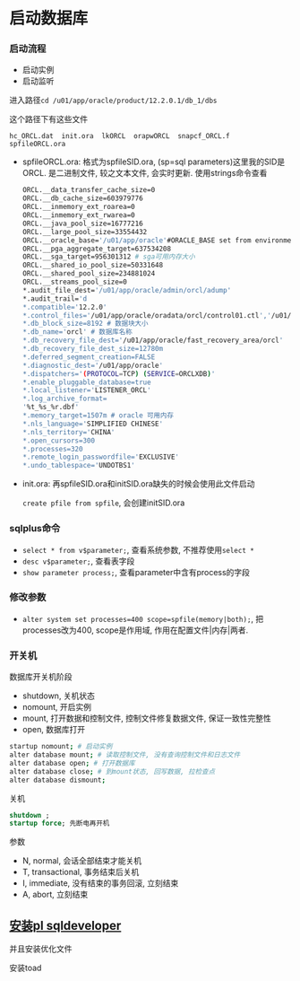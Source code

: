 # 启动数据库

### 启动流程

* 启动实例
* 启动监听

进入路径`cd /u01/app/oracle/product/12.2.0.1/db_1/dbs`

这个路径下有这些文件

```
hc_ORCL.dat  init.ora  lkORCL  orapwORCL  snapcf_ORCL.f  spfileORCL.ora
```

* spfileORCL.ora: 格式为spfileSID.ora, (sp=sql parameters)这里我的SID是ORCL. 是二进制文件, 较之文本文件,  会实时更新. 使用strings命令查看

  ```bash
  ORCL.__data_transfer_cache_size=0
  ORCL.__db_cache_size=603979776
  ORCL.__inmemory_ext_roarea=0
  ORCL.__inmemory_ext_rwarea=0
  ORCL.__java_pool_size=16777216
  ORCL.__large_pool_size=33554432
  ORCL.__oracle_base='/u01/app/oracle'#ORACLE_BASE set from environment
  ORCL.__pga_aggregate_target=637534208
  ORCL.__sga_target=956301312 # sga可用内存大小
  ORCL.__shared_io_pool_size=50331648
  ORCL.__shared_pool_size=234881024
  ORCL.__streams_pool_size=0
  *.audit_file_dest='/u01/app/oracle/admin/orcl/adump'
  *.audit_trail='d
  *.compatible='12.2.0'
  *.control_files='/u01/app/oracle/oradata/orcl/control01.ctl','/u01/app/oracle/fast_recovery_area/orcl/control02.ctl' # 控制文件位置, control02.ctl存放配置文件和检查点等记录
  *.db_block_size=8192 # 数据块大小
  *.db_name='orcl' # 数据库名称
  *.db_recovery_file_dest='/u01/app/oracle/fast_recovery_area/orcl'
  *.db_recovery_file_dest_size=12780m
  *.deferred_segment_creation=FALSE
  *.diagnostic_dest='/u01/app/oracle'
  *.dispatchers='(PROTOCOL=TCP) (SERVICE=ORCLXDB)'
  *.enable_pluggable_database=true
  *.local_listener='LISTENER_ORCL'
  *.log_archive_format=
  '%t_%s_%r.dbf'
  *.memory_target=1507m # oracle 可用内存
  *.nls_language='SIMPLIFIED CHINESE'
  *.nls_territory='CHINA'
  *.open_cursors=300
  *.processes=320
  *.remote_login_passwordfile='EXCLUSIVE'
  *.undo_tablespace='UNDOTBS1'
  ```



* init.ora: 再spfileSID.ora和initSID.ora缺失的时候会使用此文件启动

  `create pfile from spfile`, 会创建initSID.ora

### sqlplus命令

* `select * from v$parameter;`, 查看系统参数, 不推荐使用`select *`
* `desc v$parameter;`, 查看表字段
* `show parameter process;`, 查看parameter中含有process的字段

### 修改参数

* `alter system set processes=400 scope=spfile(memory|both);`, 把processes改为400, scope是作用域, 作用在配置文件|内存|两者.

### 开关机

数据库开关机阶段

* shutdown, 关机状态
* nomount, 开启实例
* mount, 打开数据和控制文件, 控制文件修复数据文件, 保证一致性完整性
* open, 数据库打开

```bash
startup nomount; # 启动实例
alter database mount; # 读取控制文件, 没有查询控制文件和日志文件
alter database open; # 打开数据库
alter database close; # 到mount状态, 回写数据, 拉检查点
alter database dismount;
```

关机

```sql
shutdown ;
startup force; 先断电再开机
```

参数

* N, normal, 会话全部结束才能关机
* T, transactional, 事务结束后关机
* I, immediate, 没有结束的事务回滚, 立刻结束
* A, abort, 立刻结束

## [安装pl sqldeveloper](2019-11-10-oracle客户端配置.md)

并且安装优化文件

安装toad